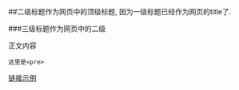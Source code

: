 <!---title:这里填写标题, 注意为html注释格式, 并且开头伪3个横杠-->
<!---keywords:填写关键字, 以半角逗号分割-->

##二级标题作为网页中的顶级标题, 因为一级标题已经作为网页的title了.

###三级标题作为网页中的二级

正文内容

    这里是<pre>


[链接示例](test.html)


